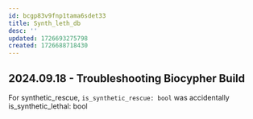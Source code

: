 ```yaml
---
id: bcgp83v9fnp1tama6sdet33
title: Synth_leth_db
desc: ''
updated: 1726693275798
created: 1726688718430
---
```

## 2024.09.18 - Troubleshooting Biocypher Build

For synthetic_rescue, `is_synthetic_rescue: bool` was accidentally is_synthetic_lethal: bool
